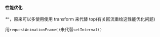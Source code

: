 #### 性能优化

艹，原来可以多使用使用 transform 来代替 top(有关回流重绘这性能优化问题)

用`requestAnimationFrame()`来代替`setInterval()`
